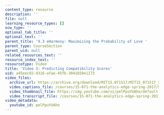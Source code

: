 ```yaml
---
content_type: resource
description: ''
file: null
learning_resource_types: []
ocw_type: ''
optional_tab_title: ''
optional_text: ''
parent_title: '9.3 eHarmony: Maximizing the Probability of Love '
parent_type: CourseSection
parent_uid: null
related_resources_text: ''
resource_index_text: ''
resourcetype: Video
title: 'Video 3: Predicting Compatibility Scores'
uid: a45eec02-d316-afae-45fb-3041650e1173
video_files:
  archive_url: https://archive.org/download/MIT15.071S17/MIT15_071S17_Session_9.3.05_300k.mp4
  video_captions_file: /courses/15-071-the-analytics-edge-spring-2017/9af75b9b34265c0cad701729e57c4253_pelPpuYUAho.vtt
  video_thumbnail_file: https://img.youtube.com/vi/pelPpuYUAho/default.jpg
  video_transcript_file: /courses/15-071-the-analytics-edge-spring-2017/2f948d5500c8c0f4798f92410ee293ef_pelPpuYUAho.pdf
video_metadata:
  youtube_id: pelPpuYUAho
---
```


